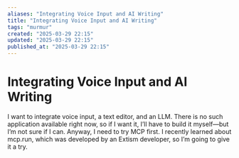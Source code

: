 ```yaml
---
aliases: "Integrating Voice Input and AI Writing"
title: "Integrating Voice Input and AI Writing"
tags: "murmur"
created: "2025-03-29 22:15"
updated: "2025-03-29 22:15"
published_at: "2025-03-29 22:15"
---
```

# Integrating Voice Input and AI Writing

I want to integrate voice input, a text editor, and an LLM. There is no such application available right now, so if I want it, I’ll have to build it myself—but I’m not sure if I can. Anyway, I need to try MCP first. I recently learned about mcp.run, which was developed by an Extism developer, so I’m going to give it a try.